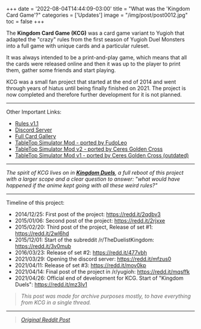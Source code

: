 +++
date = '2022-08-04T14:44:09-03:00'
title = "What was the 'Kingdom Card Game'?"
categories = ['Updates']
image = "/img/post/post0012.jpg"
toc = false
+++

The **Kingdom Card Game (KCG)** was a card game variant to Yugioh that adapted the "crazy" rules from the first season of Yugioh Duel Monsters into a full game with unique cards and a particular ruleset. 

It was always intended to be a print-and-play game, which means that all the cards were released online and then it was up to the player to print them, gather some friends and start playing. 

KCG was a small fan project that started at the end of 2014 and went through years of hiatus until being finally finished on 2021. The project is now completed and therefore further development for it is not planned. 

-----

Other Important Links: 

* [Rules v1.1](https://redd.it/mouw4i)
* [Discord Server](https://discord.gg/mn29q7qah4)
* [Full Card Gallery](https://www.deviantart.com/rolvak/gallery/58727364)
* [TableTop Simulator Mod - ported by FudoLeo](https://steamcommunity.com/sharedfiles/filedetails/?id=2841270364)
* [TableTop Simulator Mod v2 - ported by Ceres Golden Cross](https://steamcommunity.com/sharedfiles/filedetails/?id=2383212436)
* [TableTop Simulator Mod v1 - ported by Ceres Golden Cross (outdated)](https://steamcommunity.com/workshop/filedetails/?id=2382573376)

-----

_The spirit of KCG lives on in **[Kingdom Duels](https://redd.it/mz3lv1)**, a full reboot of this project with a larger scope and a clear question to answer: "what would have happened if the anime kept going with all these weird rules?"_

-----
Timeline of this project:

* 2014/12/25: First post of the project: https://redd.it/2qdbv3
* 2015/01/06: Second post of the project: https://redd.it/2rjxxe
* 2015/02/20: Third post of the project, Release of set #1: https://redd.it/2wl6hd
* 2015/12/01: Start of the subreddit /r/TheDuelistKingdom: https://redd.it/3v0mub
* 2016/03/23: Release of set #2: https://redd.it/477vbh
* 2021/03/29: Opening the discord server: https://redd.it/mfzus0
* 2021/04/11: Release of set #3: https://redd.it/mov0kp
* 2021/04/14: Final post of the project in /r/yugioh: https://redd.it/mqsffk
* 2021/04/26: Official end of development for KCG. Start of "Kingdom Duels": https://redd.it/mz3lv1

>_This post was made for archive purposes mostly, to have everything from KCG in a single thread._

---

> _[Original Reddit Post](https://www.reddit.com/r/TheDuelistKingdom/comments/mz9fu3/kcg_kingdom_card_game/)_

